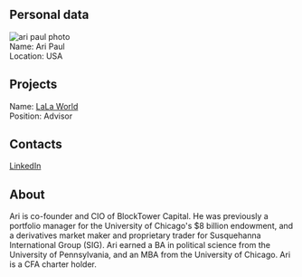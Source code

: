 ## Personal data
![ari paul photo](photo/ari_paul.jpg)  
Name:   Ari Paul  
Location: USA  
## Projects 
Name: [LaLa World](../projects/lala_world.md)  
Position: Advisor   
## Contacts
[LinkedIn](https://www.linkedin.com/in/ari-paul-8895a57/)    
## About
Ari is co-founder and CIO of BlockTower Capital. He was previously a portfolio manager for the University of Chicago's $8 billion endowment, and
a derivatives market maker and proprietary trader for Susquehanna International Group (SIG). Ari earned a BA in political science from the
University of Pennsylvania, and an MBA from the University of Chicago. Ari is a CFA charter holder.
